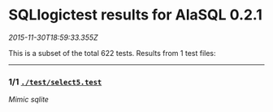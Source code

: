 # SQLlogictest results for AlaSQL 0.2.1

_2015-11-30T18:59:33.355Z_

This is a subset of the total 622 tests.
Results from 1 test files:

---- ---- ---- ---- ---- ---- ----
### 1/1 [`./test/select5.test`](https://github.com/mathiasrw/alasql-logictest/blob/master/sqllogic/./test/select5.test)

_Mimic sqlite_
